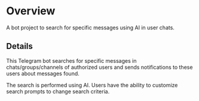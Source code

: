 # Overview #

A bot project to search for specific messages using AI in user chats.

## Details #

This Telegram bot searches for specific messages in chats/groups/channels of authorized users and sends notifications to these users about messages found.

The search is performed using AI.
Users have the ability to customize search prompts to change search criteria.
